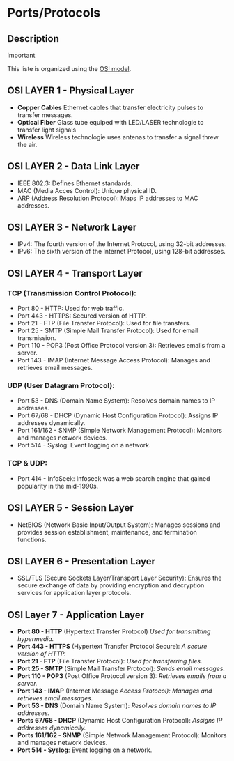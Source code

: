# Ports/Protocols
## Description
>[!important]
>This liste is organized using the [OSI model](https://en.wikipedia.org/wiki/OSI_model).
## OSI LAYER 1 - Physical Layer
- **Copper Cables** Ethernet cables that transfer electricity pulses to transfer messages.
- **Optical Fiber** Glass tube equiped with LED/LASER technologie to transfer light signals
- **Wireless** Wireless technologie uses antenas to transfer a signal threw the air.
## OSI LAYER 2 - Data Link Layer
- IEEE 802.3: Defines Ethernet standards.
- MAC (Media Acces Control): Unique physical ID.
- ARP (Address Resolution Protocol): Maps IP addresses to MAC addresses.
## OSI LAYER 3 - Network Layer
- IPv4: The fourth version of the Internet Protocol, using 32-bit addresses.
- IPv6: The sixth version of the Internet Protocol, using 128-bit addresses.
## OSI LAYER 4 - Transport Layer
### TCP (Transmission Control Protocol):
- Port 80 - HTTP: Used for web traffic.
- Port 443 - HTTPS: Secured version of HTTP.
- Port 21 - FTP (File Transfer Protocol): Used for file transfers.
- Port 25 - SMTP (Simple Mail Transfer Protocol): Used for email transmission.
- Port 110 - POP3 (Post Office Protocol version 3): Retrieves emails from a server.
- Port 143 - IMAP (Internet Message Access Protocol): Manages and retrieves email messages. 
### UDP (User Datagram Protocol):
- Port 53 - DNS (Domain Name System): Resolves domain names to IP addresses.
- Port 67/68 - DHCP (Dynamic Host Configuration Protocol): Assigns IP addresses dynamically.
- Port 161/162 - SNMP (Simple Network Management Protocol): Monitors and manages network devices.
- Port 514 - Syslog: Event logging on a network.
### TCP & UDP:
- Port 414 - InfoSeek: Infoseek was a web search engine that gained popularity in the mid-1990s.
## OSI LAYER 5 - Session Layer
- NetBIOS (Network Basic Input/Output System): Manages sessions and provides session establishment, maintenance, and termination functions.
## OSI LAYER 6 - Presentation Layer
- SSL/TLS (Secure Sockets Layer/Transport Layer Security): Ensures the secure exchange of data by providing encryption and decryption services for application layer protocols.
## OSI Layer 7 - Application Layer
- **Port 80 - HTTP** (Hypertext Transfer Protocol) *Used for transmitting hypermedia.*
- **Port 443 - HTTPS** (Hypertext Transfer Protocol Secure): *A secure version of HTTP.*
- **Port 21 - FTP** (File Transfer Protocol): *Used for transferring files.*
- **Port 25 - SMTP** (Simple Mail Transfer Protocol): *Sends email messages.*
- **Port 110 - POP3** (Post Office Protocol version 3): *Retrieves emails from a server.*
- **Port 143 - IMAP** (Internet Message *Access Protocol): Manages and retrieves email messages.*
- **Port 53 - DNS** (Domain Name System): *Resolves domain names to IP addresses.*
- **Ports 67/68 - DHCP** (Dynamic Host Configuration Protocol): *Assigns IP addresses dynamically.*
- **Ports 161/162 - SNMP** (Simple Network Management Protocol): Monitors and manages network devices.
- **Port 514 - Syslog**: Event logging on a network.

